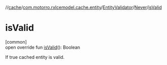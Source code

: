 //[cache](../../../../index.md)/[com.motorro.rxlcemodel.cache.entity](../../index.md)/[EntityValidator](../index.md)/[Never](index.md)/[isValid](is-valid.md)

# isValid

[common]\
open override fun [isValid](is-valid.md)(): Boolean

If true cached entity is valid.
